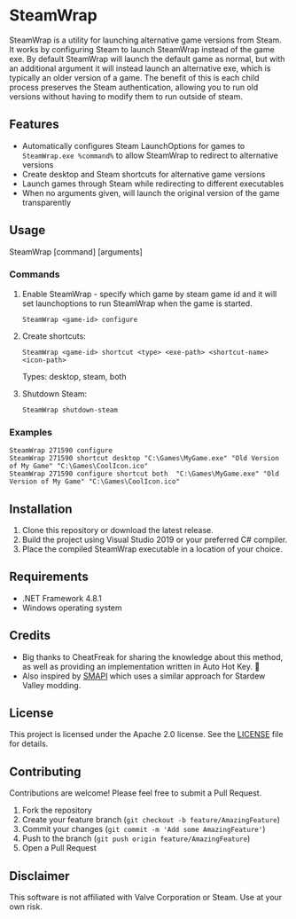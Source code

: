# SteamWrap

SteamWrap is a utility for launching alternative game versions from Steam. It works by configuring Steam to launch SteamWrap instead of the game exe. By default SteamWrap will launch the default game as normal, but with an additional argument it will instead launch an alternative exe, which is typically an older version of a game. The benefit of this is each child process preserves the Steam authentication, allowing you to run old versions without having to modify them to run outside of steam.

## Features

- Automatically configures Steam LaunchOptions for games to ```SteamWrap.exe %command%``` to allow SteamWrap to redirect to alternative versions 
- Create desktop and Steam shortcuts for alternative game versions
- Launch games through Steam while redirecting to different executables
- When no arguments given, will launch the original version of the game transparently

## Usage
SteamWrap <game-id> [command] [arguments]

### Commands
1. Enable SteamWrap - specify which game by steam game id and it will set launchoptions to run SteamWrap when the game is started.
   ```
   SteamWrap <game-id> configure
3. Create shortcuts:
   ```
   SteamWrap <game-id> shortcut <type> <exe-path> <shortcut-name> <icon-path>
   ```
   Types: desktop, steam, both

4. Shutdown Steam:
   ```
   SteamWrap shutdown-steam
   ```

### Examples
```
SteamWrap 271590 configure
SteamWrap 271590 shortcut desktop "C:\Games\MyGame.exe" "Old Version of My Game" "C:\Games\CoolIcon.ico"
SteamWrap 271590 configure shortcut both  "C:\Games\MyGame.exe" "Old Version of My Game" "C:\Games\CoolIcon.ico"
```

## Installation
1. Clone this repository or download the latest release.
2. Build the project using Visual Studio 2019 or your preferred C# compiler.
3. Place the compiled SteamWrap executable in a location of your choice.

## Requirements
- .NET Framework 4.8.1
- Windows operating system

## Credits
- Big thanks to CheatFreak for sharing the knowledge about this method, as well as providing an implementation written in Auto Hot Key. 🙏
- Also inspired by [SMAPI](https://smapi.io/) which uses a similar approach for Stardew Valley modding.

## License
This project is licensed under the Apache 2.0 license. See the [LICENSE](LICENSE) file for details.

## Contributing
Contributions are welcome! Please feel free to submit a Pull Request.

1. Fork the repository
2. Create your feature branch (`git checkout -b feature/AmazingFeature`)
3. Commit your changes (`git commit -m 'Add some AmazingFeature'`)
4. Push to the branch (`git push origin feature/AmazingFeature`)
5. Open a Pull Request

## Disclaimer

This software is not affiliated with Valve Corporation or Steam. Use at your own risk.

